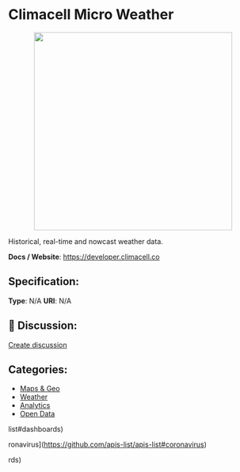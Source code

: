 # Climacell Micro Weather
<p align="center">
    <img width="400" src="https://raw.githubusercontent.com/apis-list/apis-list/main/apis/climacell-micro-weather/logo_256x256.png" />
</p>

Historical, real-time and nowcast weather data.

**Docs / Website**: https://developer.climacell.co

## Specification:
**Type**:  N/A 
**URI**:  N/A 

## 💬 Discussion:
[Create discussion](https://github.com/apis-list/apis-list/discussions/new)

## Categories:
- [Maps & Geo](https://github.com/apis-list/apis-list#maps-and-geo)
- [Weather](https://github.com/apis-list/apis-list#weather)
- [Analytics](https://github.com/apis-list/apis-list#analytics)
- [Open Data](https://github.com/apis-list/apis-list#open-data)



list#dashboards)



ronavirus](https://github.com/apis-list/apis-list#coronavirus)



rds)



